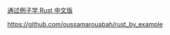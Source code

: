 [通过例子学 Rust 中文版](https://rustwiki.org/zh-CN/rust-by-example/index.html#通过例子学-rust)

https://github.com/oussamarouabah/rust_by_example

